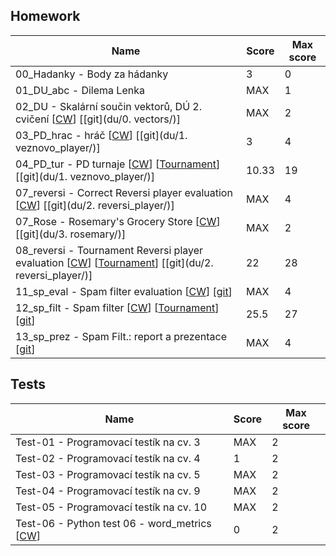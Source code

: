 ## Homework

| Name​                                                                                                                                                                                                                                                                                    | Score | Max score |
| --------------------------------------------------------------------------------------------------------------------------------------------------------------------------------------------------------------------------------------------------------------------------------------- | ----- | --------- |
| 00_Hadanky - Body za hádanky                                                                                                                                                                                                                                                            | 3     | 0         |
| 01_DU_abc - Dilema Lenka                                                                                                                                                                                                                                                                | MAX   | 1         |
| 02_DU - Skalární součin vektorů, DÚ 2. cvičení \[[CW](https://cw.felk.cvut.cz/wiki/courses/b4b33rph/cviceni/program_po_tydnech/tyden_02#du_na_pristi_tyden_-_modul_pro_vypocet_skalarniho_soucinu_2_vektoru "Assignment instruction")\] \[[git](du/0. vectors/)\]                       | MAX   | 2         |
| 03_PD_hrac - hráč [[CW](http://cw.felk.cvut.cz/doku.php/courses/b4b33rph/cviceni/veznovo_dilema/03_pd_hrac "Assignment instruction")] \[[git](du/1. veznovo_player/)\]                                                                                                                  | 3     | 4         |
| 04_PD_tur - PD turnaje [[CW](http://cw.felk.cvut.cz/doku.php/courses/b4b33rph/cviceni/veznovo_dilema/specifikace#turnaj_e "Assignment instruction")] [[Tournament](https://cw.felk.cvut.cz/brute/student/view_upload/1166077/tournament_result/354170)] [[git](du/1. veznovo_player/)]  | 10.33 | 19        |
| 07_reversi - Correct Reversi player evaluation [[CW](https://cw.fel.cvut.cz/wiki/courses/b4b33rph/cviceni/reversi/start "Assignment instruction")] [[git](du/2. reversi_player/)]                                                                                                       | MAX   | 4         |
| 07_Rose - Rosemary's Grocery Store [[CW](https://cw.fel.cvut.cz/wiki/courses/b4b33rph/cviceni/program_po_tydnech/tyden_07_testovani "Assignment instruction")] \[[git](du/3. rosemary/)\]                                                                                               | MAX   | 2         |
| 08_reversi - Tournament Reversi player evaluation [[CW](https://cw.fel.cvut.cz/wiki/courses/b4b33rph/cviceni/reversi/start "Assignment instruction")] [[Tournament](https://cw.felk.cvut.cz/brute/student/view_upload/1209529/tournament_result/355130)] [[git](du/2. reversi_player/)] | 22    | 28        |
| 11_sp_eval - Spam filter evaluation [[CW](https://cw.fel.cvut.cz/wiki/courses/b4b33rph/cviceni/spam/specifikace#sp-eval "Assignment instruction")] [[git](du/spam_filtr/)]                                                                                                              | MAX   | 4         |
| 12_sp_filt - Spam filter [[CW](https://cw.fel.cvut.cz/wiki/courses/b4b33rph/cviceni/spam/specifikace#sp-filt "Assignment instruction")] [[Tournament](https://cw.felk.cvut.cz/brute/student/view_upload/1242237/tournament_result/370399)] [[git](du/spam_filtr/)]                      | 25.5  | 27        |
| 13_sp_prez - Spam Filt.: report a prezentace [[git](du/spam_filtr/presentation.pdf)]                                                                                                                                                                                                    | MAX   | 4         |

## Tests

| Name​                                                                                                                                                    | Score | Max score |
| ------------------------------------------------------------------------------------------------------------------------------------------------------- | ----- | --------- |
| Test-01 - Programovací testík na cv. 3                                                                                                                  | MAX   | 2         |
| Test-02 - Programovací testík na cv. 4                                                                                                                  | 1     | 2         |
| Test-03 - Programovací testík na cv. 5                                                                                                                  | MAX   | 2         |
| Test-04 - Programovací testík na cv. 9                                                                                                                  | MAX   | 2         |
| Test-05 - Programovací testík na cv. 10                                                                                                                 | MAX   | 2         |
| Test-06 - Python test 06 - word_metrics [[CW](http://cw.felk.cvut.cz/cmp/courses/b4b33rph/pages/word-metrics/word_metrics.py "Assignment instruction")] | 0     | 2         |


